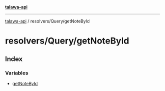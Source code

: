 [**talawa-api**](../../../README.md)

***

[talawa-api](../../../modules.md) / resolvers/Query/getNoteById

# resolvers/Query/getNoteById

## Index

### Variables

- [getNoteById](variables/getNoteById.md)
